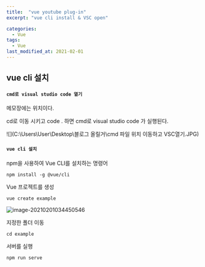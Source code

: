 ```yaml
---
title:  "vue youtube plug-in"
excerpt: "vue cli install & VSC open"

categories:
  - Vue
tags:
  - Vue
last_modified_at: 2021-02-01
---
```


## vue cli 설치



#### **`cmd로 visual studio code 열기`**

메모장에는 위치이다.

cd로 이동 시키고 code . 하면 cmd로 visual studio code 가 실행된다.

![](C:\Users\User\Desktop\블로그 올릴거\cmd 파일 위치 이동하고 VSC열기.JPG)





#### **`vue cli 설치`**

npm을 사용하여 Vue CLI를 설치하는 명령어

```
npm install -g @vue/cli
```



Vue 프로젝트를 생성

```
vue create example
```

![image-20210201034450546](C:\Users\User\AppData\Roaming\Typora\typora-user-images\image-20210201034450546.png)



지정한 폴더 이동

```
cd example
```



서버를 실행

```
npm run serve
```



